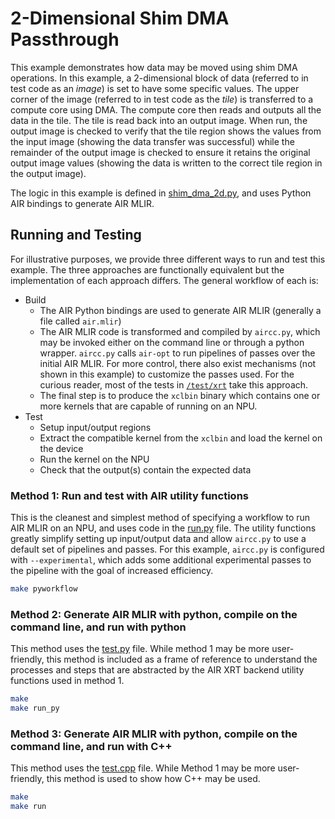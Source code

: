 # 2-Dimensional Shim DMA Passthrough

This example demonstrates how data may be moved using shim DMA operations. In this example, a 2-dimensional block of data (referred to in test code as an *image*) is set to have some specific values. The upper corner of the image (referred to in test code as the *tile*) is transferred to a compute core using DMA. The compute core then reads and outputs all the data in the tile. The tile is read back into an output image. When run, the output image is checked to verify that the tile region shows the values from the input image (showing the data transfer was successful) while the remainder of the output image is checked to ensure it retains the original output image values (showing the data is written to the correct tile region in the output image).

The logic in this example is defined in [shim_dma_2d.py](shim_dma_2d.py), and uses Python AIR bindings to generate AIR MLIR.

## Running and Testing

For illustrative purposes, we provide three different ways to run and test this example. The three approaches are functionally equivalent but the implementation of each approach differs. The general workflow of each is:
* Build
  * The AIR Python bindings are used to generate AIR MLIR (generally a file called ```air.mlir```)
  * The AIR MLIR code is transformed and compiled by ```aircc.py```, which may be invoked either on the command line or through a python wrapper. ```aircc.py``` calls ```air-opt``` to run pipelines of passes over the initial AIR MLIR. For more control, there also exist mechanisms (not shown in this example) to customize the passes used. For the curious reader, most of the tests in [```/test/xrt```](/test/xrt) take this approach.
  * The final step is to produce the ```xclbin``` binary which contains one or more kernels that are capable of running on an NPU.
* Test
  * Setup input/output regions
  * Extract the compatible kernel from the ```xclbin``` and load the kernel on the device
  * Run the kernel on the NPU
  * Check that the output(s) contain the expected data

### Method 1: Run and test with AIR utility functions

This is the cleanest and simplest method of specifying a workflow to run AIR MLIR on an NPU, and uses code in the [run.py](run.py) file. The utility functions greatly simplify setting up input/output data and allow ```aircc.py``` to use a default set of pipelines and passes. For this example, ```aircc.py``` is configured with ```--experimental```, which adds some additional experimental passes to the pipeline with the goal of increased efficiency.
```bash
make pyworkflow
```

### Method 2: Generate AIR MLIR with python, compile on the command line, and run with python

This method uses the [test.py](test.py) file. While method 1 may be more user-friendly, this method is included as a frame of reference to understand the processes and steps that are abstracted by the AIR XRT backend utility functions used in method 1.

```bash
make
make run_py
```

### Method 3: Generate AIR MLIR with python, compile on the command line, and run with C++

This method uses the [test.cpp](test.cpp) file. While Method 1 may be more user-friendly, this method is used to show how C++ may be used.
```bash
make
make run
```